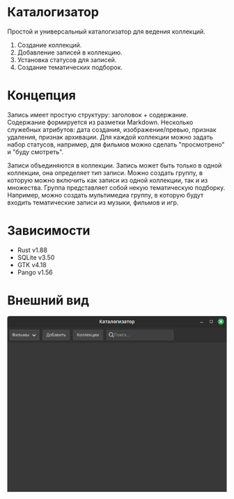 # Каталогизатор

Простой и универсальный каталогизатор для ведения коллекций.

1. Создание коллекций.
2. Добавление записей в коллекцию.
3. Установка статусов для записей.
4. Создание тематических подборок.

# Концепция

Запись имеет простую структуру: заголовок + содержание. Содержание формируется из разметки Markdown. Несколько служебных атрибутов: дата создания, изображение/превью, признак удаления, признак архивации. Для каждой коллекции можно задать набор статусов, например, для фильмов можно сделать "просмотрено" и "буду смотреть".

Записи объединяются в коллекции. Запись может быть только в одной коллекции, она определяет тип записи. Можно создать группу, в которую можно включить как записи из одной коллекции, так и из множества. Группа представляет собой некую тематическую подборку. Например, можно создать мультимедиа группу, в которую будут входить тематические записи из музыки, фильмов и игр.

# Зависимости

- Rust v1.88
- SQLite v3.50
- GTK v4.18
- Pango v1.56

# Внешний вид

![Интерфейс программы](res/interface-v2.png)
